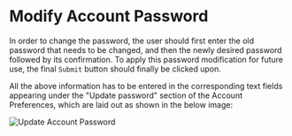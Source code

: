 # Modify Account Password

In order to change the password, the user should first enter the old password that needs to be changed, and then the newly desired password followed by its confirmation. To apply this password modification for future use, the final `Submit` button should finally be clicked upon.

All the above information has to be entered in the corresponding text fields appearing under the "Update password" section of the Account Preferences, which are laid out as shown in the below image:

![Update Account Password](/images/modify-password.png "Update Account Password")
